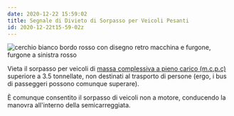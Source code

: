 ```yaml
---
date: 2020-12-22 15:59:02
title: Segnale di Divieto di Sorpasso per Veicoli Pesanti
id: 2020-12-22t15-59-02z
---
```


![cerchio bianco bordo rosso con disegno retro macchina e furgone, furgone
a sinistra rosso](./images/divieto-sorpasso-pesante.png)

Vieta il sorpasso per veicoli di
[massa complessiva a pieno carico (m.c.p.c)](./2020-12-22t16-12-37z.md)
superiore a 3.5 tonnellate, non destinati al trasporto di persone (ergo, i bus
di passeggeri possono comunque superare).

È comunque consentito il sorpasso di veicoli non a motore, conducendo la manovra
all'interno della semicarreggiata.
